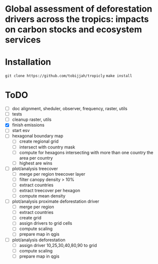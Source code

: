 # Global assessment of deforestation drivers across the tropics: impacts on carbon stocks and ecosystem services
# Installation
`git clone https://github.com/tobijjah/tropicly`
`make install`

# ToDO
-[ ] doc alignment, sheduler, observer, frequency, raster, utils
-[ ] tests
-[ ] cleanup raster, utils
-[x] finish emissions
-[ ] start esv
-[ ] hexagonal boundary map
    -[ ] create regional grid
    -[ ] intersect with country mask
    -[ ] compute for hexagons intersecting with more than one country the area per country
    -[ ] highest are wins
-[ ] plot/analysis treecover
    -[ ] merge per region treecover layer
    -[ ] filter canopy density > 10%
    -[ ] extract countries
    -[ ] extract treecover per hexagon
    -[ ] compute mean density
-[ ] plot/analysis proximate deforestation driver
    -[ ] merge per region
    -[ ] extract countries
    -[ ] create grid
    -[ ] assign drivers to grid cells
    -[ ] compute scaling
    -[ ] prepare map in qgis
-[ ] plot/analysis deforestation
    -[ ] assign driver 10,25,30,40,80,90 to grid
    -[ ] compute scaling
    -[ ] prepare map in qgis
